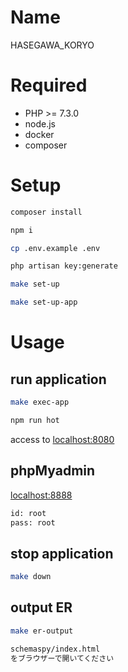 # Name
 
HASEGAWA_KORYO

# Required
- PHP >= 7.3.0
- node.js
- docker
- composer

# Setup
```bash
composer install
```

```bash
npm i
```

```bash
cp .env.example .env
```

```bash
php artisan key:generate
```

```bash
make set-up
```

```bash
make set-up-app
```

# Usage

## run application
```bash
make exec-app
```

```bash
npm run hot
```
access to [localhost:8080](localhost:8080)

## phpMyadmin
[localhost:8888](localhost:8888)
```bash
id: root
pass: root
```

## stop application
```bash
make down
```

## output ER
```bash
make er-output

schemaspy/index.html
をブラウザーで開いてください
```
